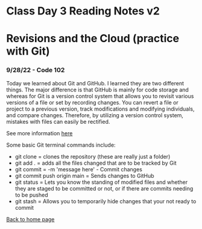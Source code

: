 # Class Day 3 Reading Notes v2

# Revisions and the Cloud (practice with Git)

### 9/28/22 - Code 102

Today we learned about Git and GitHub. I learned they are two different things. The major difference is that GitHub is mainly for code storage and whereas for Git is a version control system that allows you to revisit various versions of a file or set by recording changes. You can revert a file or project to a previous version, track modifications and modifying individuals, and compare changes. Therefore, by utilizing a version control system, mistakes with files can easily be rectified.

See more information [here](https://blog.udemy.com/git-tutorial-a-comprehensive-guide/#17)

Some basic Git terminal commands include:

* git clone = clones the repository (these are really just a folder)
* git add . = adds all the files changed that are to be tracked by Git
* git commit = -m 'message here' - Commit changes
* git commit push origin main = Sends changes to GitHub
* git status = Lets you know the standing of modified files and whether they are staged to be committed or not, or  if there are commits needing to be pushed
* git stash = Allows you to temporarily hide changes that your not ready to commit

[Back to home page](https://github.com/jabuan0910/reading-notes-v2/blob/main/README.md)
